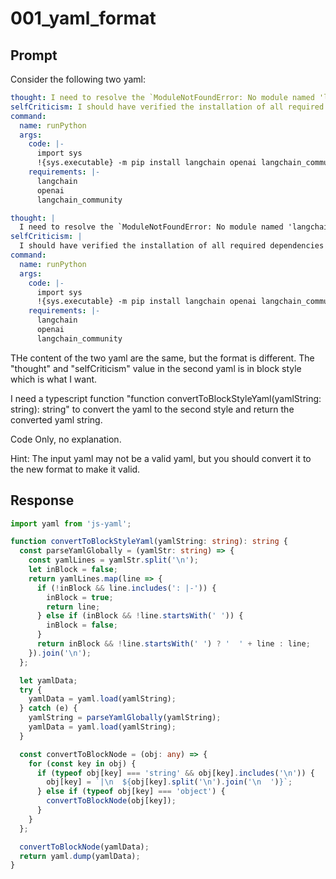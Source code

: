 # 001_yaml_format

## Prompt

Consider the following two yaml:

```yaml
thought: I need to resolve the `ModuleNotFoundError: No module named 'langchain_community'` error by ensuring that all necessary dependencies are correctly installed.
selfCriticism: I should have verified the installation of all required dependencies before running the code.
command:
  name: runPython
  args:
    code: |-
      import sys
      !{sys.executable} -m pip install langchain openai langchain_community
    requirements: |-
      langchain
      openai
      langchain_community
```

```yaml
thought: |
  I need to resolve the `ModuleNotFoundError: No module named 'langchain_community'` error by ensuring that all necessary dependencies are correctly installed.
selfCriticism: |
  I should have verified the installation of all required dependencies before running the code.
command:
  name: runPython
  args:
    code: |-
      import sys
      !{sys.executable} -m pip install langchain openai langchain_community
    requirements: |-
      langchain
      openai
      langchain_community
```

THe content of the two yaml are the same, but the format is different. The "thought" and "selfCriticism" value in the second yaml is in block style which is what I want. 

I need a typescript function "function convertToBlockStyleYaml(yamlString: string): string" to convert the yaml to the second style and return the converted yaml string.

Code Only, no explanation.

Hint: The input yaml may not be a valid yaml, but you should convert it to the new format to make it valid.

## Response

```typescript
import yaml from 'js-yaml';

function convertToBlockStyleYaml(yamlString: string): string {
  const parseYamlGlobally = (yamlStr: string) => {
    const yamlLines = yamlStr.split('\n');
    let inBlock = false;
    return yamlLines.map(line => {
      if (!inBlock && line.includes(': |-')) {
        inBlock = true;
        return line;
      } else if (inBlock && !line.startsWith(' ')) {
        inBlock = false;
      }
      return inBlock && !line.startsWith(' ') ? '  ' + line : line;
    }).join('\n');
  };

  let yamlData;
  try {
    yamlData = yaml.load(yamlString);
  } catch (e) {
    yamlString = parseYamlGlobally(yamlString);
    yamlData = yaml.load(yamlString);
  }

  const convertToBlockNode = (obj: any) => {
    for (const key in obj) {
      if (typeof obj[key] === 'string' && obj[key].includes('\n')) {
        obj[key] = `|\n  ${obj[key].split('\n').join('\n  ')}`;
      } else if (typeof obj[key] === 'object') {
        convertToBlockNode(obj[key]);
      }
    }
  };

  convertToBlockNode(yamlData);
  return yaml.dump(yamlData);
}
```


